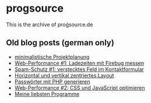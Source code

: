 progsource
==========

This is the archive of proǵsource.de

Old blog posts (german only)
-------------

- <a href="https://github.com/progsource/progsource/tree/master/blog/minimalistische_Projektplanung">minimalistische Projektplanung</a>
- <a href="https://github.com/progsource/progsource/tree/master/blog/web_performance_1">Web-Performance #1: Ladezeiten mit Firebug messen</a>
- <a href="https://github.com/progsource/progsource/tree/master/blog/spam_schutz_1">Spam-Schutz #1: verstecktes Feld im Kontaktformular</a>
- <a href="https://github.com/progsource/progsource/tree/master/blog/horizontal_und_vertikal_zentriertes_layout">Horizontal und vertikal zentriertes Layout</a>
- <a href="https://github.com/progsource/progsource/tree/master/blog/passwoerter_mit_php_generieren">Passwörter mit PHP generieren</a>
- <a href="https://github.com/progsource/progsource/tree/master/blog/web_performance_2">Web-Performance #2: CSS und JavaScript optimieren</a>
- <a href="https://github.com/progsource/progsource/tree/master/blog/meine_liebsten_programme">Meine liebsten Programme</a>

